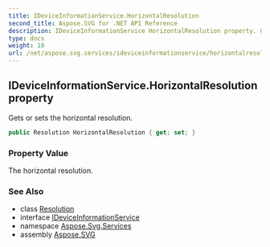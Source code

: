 ```yaml
---
title: IDeviceInformationService.HorizontalResolution
second_title: Aspose.SVG for .NET API Reference
description: IDeviceInformationService HorizontalResolution property. Gets or sets the horizontal resolution
type: docs
weight: 10
url: /net/aspose.svg.services/ideviceinformationservice/horizontalresolution/
---
```

## IDeviceInformationService.HorizontalResolution property

Gets or sets the horizontal resolution.

```csharp
public Resolution HorizontalResolution { get; set; }
```

### Property Value

The horizontal resolution.

### See Also

* class [Resolution](../../../aspose.svg.drawing/resolution/)
* interface [IDeviceInformationService](../)
* namespace [Aspose.Svg.Services](../../../aspose.svg.services/)
* assembly [Aspose.SVG](../../../)
